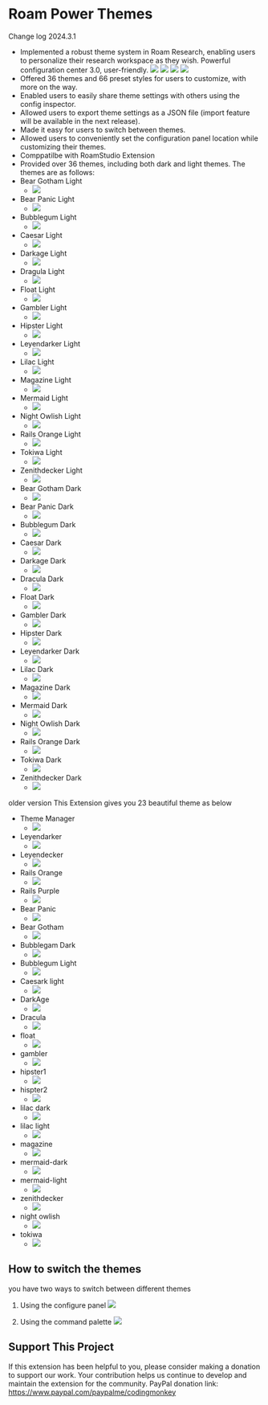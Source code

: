 # Roam Power Themes


Change log
2024.3.1
- Implemented a robust theme system in Roam Research, enabling users to personalize their research workspace as they wish.
Powerful configuration center 3.0, user-friendly.
![](https://firebasestorage.googleapis.com/v0/b/firescript-577a2.appspot.com/o/imgs%2Fapp%2FExploreSpace%2FqJZqqYnATA.png?alt=media&token=fa45867c-5fac-4701-94bc-466ffb12d138)
![](https://firebasestorage.googleapis.com/v0/b/firescript-577a2.appspot.com/o/imgs%2Fapp%2FExploreSpace%2F_DjueTcji6.png?alt=media&token=a0d2cc37-b38a-4c66-bdcf-0a1e3bde2763)
![](https://firebasestorage.googleapis.com/v0/b/firescript-577a2.appspot.com/o/imgs%2Fapp%2FExploreSpace%2FXJavGkd1at.png?alt=media&token=75b2f3a7-f2a4-4b50-97e4-5cc97bbe49dd)
![](https://firebasestorage.googleapis.com/v0/b/firescript-577a2.appspot.com/o/imgs%2Fapp%2FExploreSpace%2FU-SDtr4COC.png?alt=media&token=3ead3ff9-9faf-4cb5-9616-759cd8c00fb8)
- Offered 36 themes and 66 preset styles for users to customize, with more on the way.
- Enabled users to easily share theme settings with others using the config inspector.
- Allowed users to export theme settings as a JSON file (import feature will be available in the next release).
- Made it easy for users to switch between themes.
- Allowed users to conveniently set the configuration panel location while customizing their themes.
- Comppatilbe with RoamStudio Extension
- Provided over 36 themes, including both dark and light themes. The themes are as follows:
- Bear Gotham Light
    - ![](https://firebasestorage.googleapis.com/v0/b/firescript-577a2.appspot.com/o/imgs%2Fapp%2FExploreSpace%2FXTS8GFdFVx.png?alt=media&token=dff2f139-6d41-4c4b-9dca-81a717bdfd75)
- Bear Panic Light
    - ![](https://firebasestorage.googleapis.com/v0/b/firescript-577a2.appspot.com/o/imgs%2Fapp%2FExploreSpace%2Fyt-0Fwsef1.png?alt=media&token=62007536-7a18-4861-82a5-111753747440)
- Bubblegum Light
    - ![](https://firebasestorage.googleapis.com/v0/b/firescript-577a2.appspot.com/o/imgs%2Fapp%2FExploreSpace%2FN86k7jvK-S.png?alt=media&token=855e351f-29c4-4bf8-bf0c-d1585ecbbd0e)
- Caesar Light
    - ![](https://firebasestorage.googleapis.com/v0/b/firescript-577a2.appspot.com/o/imgs%2Fapp%2FExploreSpace%2F-B_a8ByY5J.png?alt=media&token=d0fd5e47-c091-484f-9ee8-69e5015a7653)
- Darkage Light
    - ![](https://firebasestorage.googleapis.com/v0/b/firescript-577a2.appspot.com/o/imgs%2Fapp%2FExploreSpace%2FUtoO7WsJsi.png?alt=media&token=946140ec-e964-4144-b7e2-6c7ade95795e)
- Dragula Light
    - ![](https://firebasestorage.googleapis.com/v0/b/firescript-577a2.appspot.com/o/imgs%2Fapp%2FExploreSpace%2FhUm0N-yYP-.png?alt=media&token=0b9f3fdf-0de1-45dc-99d8-37e26f21629c)
- Float Light
    - ![](https://firebasestorage.googleapis.com/v0/b/firescript-577a2.appspot.com/o/imgs%2Fapp%2FExploreSpace%2FM-wH_3vjfP.png?alt=media&token=afc26cc4-a896-40d9-8911-d2891d299c34)
- Gambler Light
    - ![](https://firebasestorage.googleapis.com/v0/b/firescript-577a2.appspot.com/o/imgs%2Fapp%2FExploreSpace%2FuBySpLcdcx.png?alt=media&token=212faa69-cf2a-4e12-920a-7618bb13fbd7)
- Hipster Light
    - ![](https://firebasestorage.googleapis.com/v0/b/firescript-577a2.appspot.com/o/imgs%2Fapp%2FExploreSpace%2FMM7FrjK9vH.png?alt=media&token=e4e07afa-7d2b-4609-9b69-fe7aafb04db1)
- Leyendarker Light
    - ![](https://firebasestorage.googleapis.com/v0/b/firescript-577a2.appspot.com/o/imgs%2Fapp%2FExploreSpace%2FuNqe5cmIL4.png?alt=media&token=ada8844e-a71a-4d36-ba83-3c855be81864)
- Lilac Light
    - ![](https://firebasestorage.googleapis.com/v0/b/firescript-577a2.appspot.com/o/imgs%2Fapp%2FExploreSpace%2FqVuMTyj8hL.png?alt=media&token=184c3645-f2c1-4554-8a73-10054622efe2)
- Magazine Light
    - ![](https://firebasestorage.googleapis.com/v0/b/firescript-577a2.appspot.com/o/imgs%2Fapp%2FExploreSpace%2FMDMzHZZNSR.png?alt=media&token=2d984eb3-8a0c-4f49-bec7-78ec11ac268a)
- Mermaid Light
    - ![](https://firebasestorage.googleapis.com/v0/b/firescript-577a2.appspot.com/o/imgs%2Fapp%2FExploreSpace%2FlICTA7DPPj.png?alt=media&token=9e6c70bf-a067-429a-a02d-580d0b242563)
- Night Owlish Light
    - ![](https://firebasestorage.googleapis.com/v0/b/firescript-577a2.appspot.com/o/imgs%2Fapp%2FExploreSpace%2FkVZG-ZEQ0z.png?alt=media&token=1a4f0de0-3634-4cd0-8bbc-aef4a1c3fa38)
- Rails Orange Light
    - ![](https://firebasestorage.googleapis.com/v0/b/firescript-577a2.appspot.com/o/imgs%2Fapp%2FExploreSpace%2FulG8Po4Exl.png?alt=media&token=16aa20ff-20b0-429d-a6f6-e0c7b788d69f)
- Tokiwa Light
    - ![](https://firebasestorage.googleapis.com/v0/b/firescript-577a2.appspot.com/o/imgs%2Fapp%2FExploreSpace%2FNvxsZWQA_o.png?alt=media&token=4cfd2e24-29cb-48fa-8fa0-d34b708e38b7)
- Zenithdecker Light
    - ![](https://firebasestorage.googleapis.com/v0/b/firescript-577a2.appspot.com/o/imgs%2Fapp%2FExploreSpace%2FWnaER4udQq.png?alt=media&token=f2629220-abe5-4781-a088-79884d293da8)
- Bear Gotham Dark
    - ![](https://firebasestorage.googleapis.com/v0/b/firescript-577a2.appspot.com/o/imgs%2Fapp%2FExploreSpace%2Fvr-tbtKgVQ.png?alt=media&token=72efce6b-00e4-4f8e-979e-63f1bbe9af82)
- Bear Panic Dark
    - ![](https://firebasestorage.googleapis.com/v0/b/firescript-577a2.appspot.com/o/imgs%2Fapp%2FExploreSpace%2FBoD8E4lY_H.png?alt=media&token=cbe3db92-d3e1-4d48-af4a-c1793ca5ab62)
- Bubblegum Dark
    - ![](https://firebasestorage.googleapis.com/v0/b/firescript-577a2.appspot.com/o/imgs%2Fapp%2FExploreSpace%2FDUavIou4ez.png?alt=media&token=32fe1a9d-88b7-4097-87eb-92eb438c1618)
- Caesar Dark
    - ![](https://firebasestorage.googleapis.com/v0/b/firescript-577a2.appspot.com/o/imgs%2Fapp%2FExploreSpace%2FP4fGwVhWOS.png?alt=media&token=79b2a552-6ee8-40f8-9c39-198eb42ae310)
- Darkage Dark
    - ![](https://firebasestorage.googleapis.com/v0/b/firescript-577a2.appspot.com/o/imgs%2Fapp%2FExploreSpace%2FTeuj1-TqSC.png?alt=media&token=61726218-c40d-4cd6-8535-ad24241615f2)
- Dracula Dark
    - ![](https://firebasestorage.googleapis.com/v0/b/firescript-577a2.appspot.com/o/imgs%2Fapp%2FExploreSpace%2FxiDrvnXeCs.png?alt=media&token=d4bf2096-b39c-4671-86ca-4b198b3d955d)
- Float Dark
    - ![](https://firebasestorage.googleapis.com/v0/b/firescript-577a2.appspot.com/o/imgs%2Fapp%2FExploreSpace%2F8e12BdNki5.png?alt=media&token=a678f416-f789-4a06-9321-92868d9806c2)
- Gambler Dark
    - ![](https://firebasestorage.googleapis.com/v0/b/firescript-577a2.appspot.com/o/imgs%2Fapp%2FExploreSpace%2Fx66djXg4F6.png?alt=media&token=e76ea992-ed7c-4de9-9b2a-51d4320bf2b2)
- Hipster Dark
    - ![](https://firebasestorage.googleapis.com/v0/b/firescript-577a2.appspot.com/o/imgs%2Fapp%2FExploreSpace%2FdaP6qmtlWy.png?alt=media&token=b77ebc92-b1c4-4ecb-951d-3fa57d6c35a9)
- Leyendarker Dark
    - ![](https://firebasestorage.googleapis.com/v0/b/firescript-577a2.appspot.com/o/imgs%2Fapp%2FExploreSpace%2FOfhuLgEDYt.png?alt=media&token=4c3759df-fdba-45d4-a6ea-ff663e955c1c)
- Lilac Dark
    - ![](https://firebasestorage.googleapis.com/v0/b/firescript-577a2.appspot.com/o/imgs%2Fapp%2FExploreSpace%2FnTYr7rZ8D3.png?alt=media&token=7f66c545-03f8-4386-ac3d-f4091d485e44)
- Magazine Dark
    - ![](https://firebasestorage.googleapis.com/v0/b/firescript-577a2.appspot.com/o/imgs%2Fapp%2FExploreSpace%2FhKHsLpi9xI.png?alt=media&token=3f21ccea-f1a0-4006-aac8-c5d6f8404a37)
- Mermaid Dark
    - ![](https://firebasestorage.googleapis.com/v0/b/firescript-577a2.appspot.com/o/imgs%2Fapp%2FExploreSpace%2FirW-DMqN90.png?alt=media&token=9930f7ab-8d8e-43f4-89b7-ae68264d70f7)
- Night Owlish Dark
    - ![](https://firebasestorage.googleapis.com/v0/b/firescript-577a2.appspot.com/o/imgs%2Fapp%2FExploreSpace%2FvK2TBF2TS7.png?alt=media&token=70d47c71-611e-4bca-b821-dbdd0381963d)
- Rails Orange Dark
    - ![](https://firebasestorage.googleapis.com/v0/b/firescript-577a2.appspot.com/o/imgs%2Fapp%2FExploreSpace%2FAy-2-UJKR7.png?alt=media&token=4304d2cc-4ef0-4daf-bb87-0e551a4ac0d3)
- Tokiwa Dark
    - ![](https://firebasestorage.googleapis.com/v0/b/firescript-577a2.appspot.com/o/imgs%2Fapp%2FExploreSpace%2FLPbWObx9XL.png?alt=media&token=32b466a9-05f3-4e1a-9ccd-4c79c66ae604)
- Zenithdecker Dark
    - ![](https://firebasestorage.googleapis.com/v0/b/firescript-577a2.appspot.com/o/imgs%2Fapp%2FExploreSpace%2FAs9sX-GIP6.png?alt=media&token=b9580c11-43b2-4f16-b02b-a72ec77d1021)


older version
This Extension gives you 23 beautiful theme as below
- Theme Manager
    - ![](https://firebasestorage.googleapis.com/v0/b/firescript-577a2.appspot.com/o/imgs%2Fapp%2FExploreSpace%2FTDzPIseMY_.31.47.gif?alt=media&token=69075b59-b268-4eb7-a28e-f0ad113212d4)
- Leyendarker
    - ![](https://firebasestorage.googleapis.com/v0/b/firescript-577a2.appspot.com/o/imgs%2Fapp%2FExploreSpace%2F3_HoYe1F0A.png?alt=media&token=94a64645-ff8e-4a0f-98e3-b11771027ea0)
- Leyendecker
    - ![](https://firebasestorage.googleapis.com/v0/b/firescript-577a2.appspot.com/o/imgs%2Fapp%2FExploreSpace%2F9Wp9qN4sK_.png?alt=media&token=01004ee4-4881-4a64-8393-d7cd94f71b74)
- Rails Orange
    - ![](https://firebasestorage.googleapis.com/v0/b/firescript-577a2.appspot.com/o/imgs%2Fapp%2FExploreSpace%2F0AefF5_goy.png?alt=media&token=3c874467-20f0-4cd6-86ae-6d2a7f9bbab7)
- Rails Purple
    - ![](https://firebasestorage.googleapis.com/v0/b/firescript-577a2.appspot.com/o/imgs%2Fapp%2FExploreSpace%2FVbunxswOKX.png?alt=media&token=9f8083e2-7a01-4221-8273-8db315ccc418)
- Bear Panic
    - ![](https://firebasestorage.googleapis.com/v0/b/firescript-577a2.appspot.com/o/imgs%2Fapp%2FExploreSpace%2Fwu0huc3JzK.png?alt=media&token=a96e986e-1642-4f2a-ba72-229fe5679075)
- Bear Gotham
    - ![](https://firebasestorage.googleapis.com/v0/b/firescript-577a2.appspot.com/o/imgs%2Fapp%2FExploreSpace%2F8xGPu4gkIw.png?alt=media&token=40becab2-caa5-4abd-a0d8-9ec87a70a90d)
- Bubblegam Dark
    - ![](https://firebasestorage.googleapis.com/v0/b/firescript-577a2.appspot.com/o/imgs%2Fapp%2FExploreSpace%2F3xElrm2Nsq.png?alt=media&token=4d36d96d-078c-4431-b5f6-7f365d330456)
- Bubblegum Light
    - ![](https://firebasestorage.googleapis.com/v0/b/firescript-577a2.appspot.com/o/imgs%2Fapp%2FExploreSpace%2FxuaFKvayDK.png?alt=media&token=960f88cb-8b3b-4e84-8a11-dd0bbff8e1f0)
- Caesark light
    - ![](https://firebasestorage.googleapis.com/v0/b/firescript-577a2.appspot.com/o/imgs%2Fapp%2FExploreSpace%2FrsceGSXYzB.png?alt=media&token=dd630f1d-429d-4517-b4cb-6b0f516d43ae)
- DarkAge
    - ![](https://firebasestorage.googleapis.com/v0/b/firescript-577a2.appspot.com/o/imgs%2Fapp%2FExploreSpace%2Fv1wNnHLf_i.png?alt=media&token=6309f709-1e8a-4ac4-b245-898856447f6f)
- Dracula
    - ![](https://firebasestorage.googleapis.com/v0/b/firescript-577a2.appspot.com/o/imgs%2Fapp%2FExploreSpace%2F_ALiT7BaL6.png?alt=media&token=be0ff15f-0916-4203-96f4-b2154b8c6308)
- float
    - ![](https://firebasestorage.googleapis.com/v0/b/firescript-577a2.appspot.com/o/imgs%2Fapp%2FExploreSpace%2Fqzuqiy-8WV.png?alt=media&token=d011bc66-b603-401a-8627-5357e8bee45c)
- gambler
    - ![](https://firebasestorage.googleapis.com/v0/b/firescript-577a2.appspot.com/o/imgs%2Fapp%2FExploreSpace%2FLEDx0a_pAi.png?alt=media&token=ac6b4849-b17e-45f1-a4e8-201f1f1464f6)
- hipster1
    - ![](https://firebasestorage.googleapis.com/v0/b/firescript-577a2.appspot.com/o/imgs%2Fapp%2FExploreSpace%2Fxh9JQbObf9.png?alt=media&token=0588bc9b-8317-4374-81bd-f4b55d97032c)
- hispter2
    - ![](https://firebasestorage.googleapis.com/v0/b/firescript-577a2.appspot.com/o/imgs%2Fapp%2FExploreSpace%2FLk6j51h1xB.png?alt=media&token=b0932fb7-911b-458c-a551-978443f0c01b)
- lilac dark
    - ![](https://firebasestorage.googleapis.com/v0/b/firescript-577a2.appspot.com/o/imgs%2Fapp%2FExploreSpace%2F_jn_M3IkQj.png?alt=media&token=acda7b0b-9b00-4604-af8c-9b72567e3194)
- lilac light
    - ![](https://firebasestorage.googleapis.com/v0/b/firescript-577a2.appspot.com/o/imgs%2Fapp%2FExploreSpace%2F7aUcG1mB6y.png?alt=media&token=43fc842d-fe8a-4917-a7a7-1c2ec1e18b0d)
- magazine
    - ![](https://firebasestorage.googleapis.com/v0/b/firescript-577a2.appspot.com/o/imgs%2Fapp%2FExploreSpace%2FGJRcpJjx4S.png?alt=media&token=6a1d33fe-99e0-4ef5-a7c2-79d60b72cee3)
- mermaid-dark
    - ![](https://firebasestorage.googleapis.com/v0/b/firescript-577a2.appspot.com/o/imgs%2Fapp%2FExploreSpace%2FIRNmesIqg7.png?alt=media&token=d87bb6ed-917a-49e2-8bf5-6285d8a0526d)
- mermaid-light
    - ![](https://firebasestorage.googleapis.com/v0/b/firescript-577a2.appspot.com/o/imgs%2Fapp%2FExploreSpace%2FqdoBYLPM-B.png?alt=media&token=ade5c972-56ba-42f7-bacf-bbabee7ade87)
- zenithdecker
    - ![](https://firebasestorage.googleapis.com/v0/b/firescript-577a2.appspot.com/o/imgs%2Fapp%2FExploreSpace%2FVbkUDW66_x.png?alt=media&token=db91e8c5-646d-4522-98bd-a5ae7e26f4b5)
- night owlish
    - ![](https://firebasestorage.googleapis.com/v0/b/firescript-577a2.appspot.com/o/imgs%2Fapp%2FExploreSpace%2Fy4qqFE18er.png?alt=media&token=64b5e072-c91b-4add-b710-454df481f1e2)
- tokiwa
    - ![](https://firebasestorage.googleapis.com/v0/b/firescript-577a2.appspot.com/o/imgs%2Fapp%2FExploreSpace%2F8t1InLIpTY.png?alt=media&token=f305c1f2-bbaf-4131-b3ec-37a9d4bc1f53)

## How to switch the themes
you have two ways to switch between different themes
1. Using the configure panel
![](https://firebasestorage.googleapis.com/v0/b/firescript-577a2.appspot.com/o/imgs%2Fapp%2FExploreSpace%2Ffww0dGvrd6.01.01.gif?alt=media&token=a774bfba-e979-4617-ab4b-0b0250fdc047)
   
2. Using the command palette
![](https://firebasestorage.googleapis.com/v0/b/firescript-577a2.appspot.com/o/imgs%2Fapp%2FExploreSpace%2FeMyWdCUbyn.03.12.gif?alt=media&token=c6c8757a-1e4a-4c9a-947e-bfd256019f6b)


## Support This Project
If this extension has been helpful to you, please consider making a donation to support our work. Your contribution helps us continue to develop and maintain the extension for the community.
PayPal donation link: https://www.paypal.com/paypalme/codingmonkey